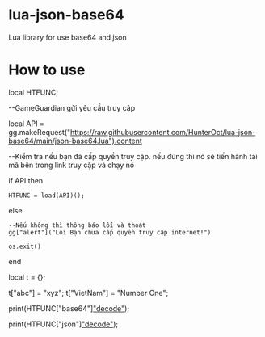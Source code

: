 # lua-json-base64
Lua library for use base64 and json

# How to use

local HTFUNC;

--GameGuardian gửi yêu cầu truy cập

local API = gg.makeRequest("https://raw.githubusercontent.com/HunterOct/lua-json-base64/main/json-base64.lua").content

--Kiểm tra nếu bạn đã cấp quyền truy cập. nếu đúng thì nó sẽ tiến hành tải mã bên trong link truy cập và chạy nó

if API then

    HTFUNC = load(API)();
  
else

    --Nếu không thì thông báo lỗi và thoát
    gg["alert"]("Lỗi Bạn chưa cấp quyền truy cập internet!")
  
    os.exit()
  
end

local t = {};

t["abc"] = "xyz";
t["VietNam"] = "Number One";

print(HTFUNC["base64"]["decode"](HTFUNC["base64"]["encode"]("abc")));


print(HTFUNC["json"]["decode"](HTFUNC["json"]["encode"](t)));
